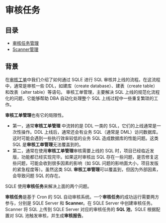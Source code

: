 # 审核任务

## 目录
* [审核任务管理](auditplan_management.md)
* [Scanner管理](scanner_management.md)

## 背景
在[审核工单](../3.3_auditworkflow/overview.md)中我们介绍了如何通过 SQLE 进行 SQL 审核并上线的流程。在这流程中，通常是审核一些 DDL，如建库（create database）、建表（create table）和改表（alter table）等语句。
审核工单管理，主要解决 SQL 上线的规范化流程化的问题，它能够帮助 DBA 自动化处理整个 SQL 上线过程中一些重复繁琐的工作。

**审核工单管理**也有它的局限性。

* 第一，通常**审核工单管理** 中流转的是 DDL 一类的 SQL，它们的上线通常是一次性操作。DDL 上线后，通常还会有业务 SQL（通常是 DML）访问数据库。这时可能会遇到一些执行效率较低的业务 SQL 造成数据库的性能问题。这类 SQL 是**审核工单管理**无法覆盖到的。
* 第二，通常在使用**审核工单管理**审核需要上线的 SQL 时，项目已经临近发版，功能都已经实现完毕。如果这时审核出 SQL 存在一些问题，是否修复这些问题，可能会收到很多因素的影响（如 SQL 问题的影响面大小，项目发版的紧急程度等）。虽然这类 SQL **审核工单管理**可以覆盖到，但因为外部因素，会导致问题 SQL 的存在。

SQLE 使用**审核任务**来解决上面的两个问题。

**审核任务**是基于 Cron 的 SQL 自动审核系统。一个**审核任务**的成功运行需要两方参与，分别是 SQLE Server 和 **Scanner**。在 SQLE Server 中创建审核任务。Scanner 将 SQL 上传到 SQLE Server 对应的审核任务的 **SQL 池**，SQLE 根据配置对 SQL 池触发审核，并生成**审核报告**。